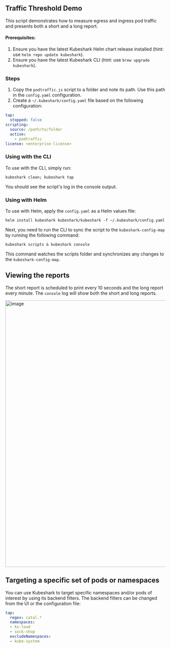 ## Traffic Threshold Demo

This script demonstrates how to measure egress and ingress pod traffic and presents both a short and a long report.

#### Prerequisites:

1. Ensure you have the latest Kubeshark Helm chart release installed (hint: use `helm repo update kubeshark`).
2. Ensure you have the latest Kubeshark CLI (hint: use `brew upgrade kubeshark`).

### Steps

1. Copy the `podtraffic.js` script to a folder and note its path. Use this path in the `config.yaml` configuration.
2. Create a `~/.kubeshark/config.yaml` file based on the following configuration:

```yaml
tap:
  stopped: false
scripting:
  source: /path/to/folder
  active: 
    - podtraffic 
license: <enterprise-license>
```

### Using with the CLI

To use with the CLI, simply run:
```shell
kubeshark clean; kubeshark tap
```

You should see the script's log in the console output.

### Using with Helm

To use with Helm, apply the `config.yaml` as a Helm values file:

```shell
helm install kubeshark kubeshark/kubeshark -f ~/.kubeshark/config.yaml
```

Next, you need to run the CLI to sync the script to the `kubeshark-config-map` by running the following command:

```shell
kubeshark scripts & kubeshark console
```

This command watches the scripts folder and synchronizes any changes to the `kubeshark-config-map`.

## Viewing the reports

The short report is scheduled to print every 10 seconds and the long report every minute. The `console` log will show both the short and long reports.

<img width="837" alt="image" src="https://github.com/user-attachments/assets/41a561da-36e2-4ddf-8b38-c8bde3ef3646">

## Targeting a specific set of pods or namespaces

You can use Kubeshark to target specific namespaces and/or pods of interest by using its backend filters. The backend filters can be changed from the UI or the configuration file:

```yaml
tap:
  regex: catal.*
  namespaces:
  - ks-load
  - sock-shop
  excludeNamespaces:
  - kube-system
```